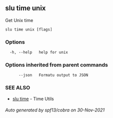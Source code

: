 ## slu time unix

Get Unix time

```
slu time unix [flags]
```

### Options

```
  -h, --help   help for unix
```

### Options inherited from parent commands

```
      --json   Formatu output to JSON
```

### SEE ALSO

* [slu time](slu_time.md)	 - Time Utils

###### Auto generated by spf13/cobra on 30-Nov-2021
